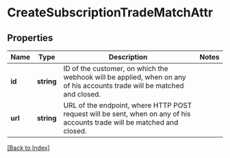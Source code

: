 # CreateSubscriptionTradeMatchAttr

## Properties

Name | Type | Description | Notes
------------ | ------------- | ------------- | -------------
**id** | **string** | ID of the customer, on which the webhook will be applied, when on any of his accounts trade will be matched and closed. |
**url** | **string** | URL of the endpoint, where HTTP POST request will be sent, when on any of his accounts trade will be matched and closed. |

[[Back to Index]](../index.md)
